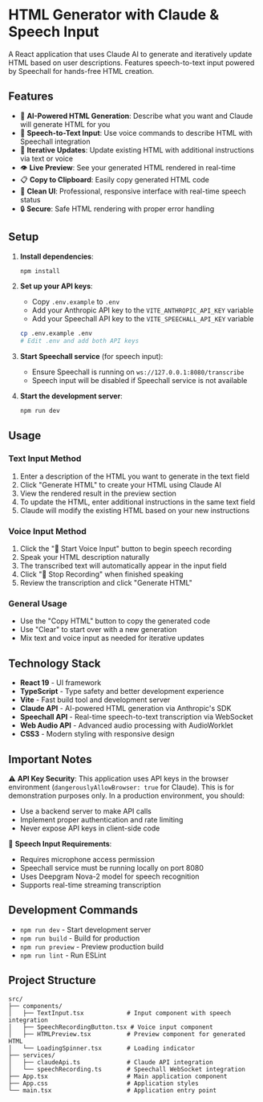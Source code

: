 # HTML Generator with Claude & Speech Input

A React application that uses Claude AI to generate and iteratively update HTML based on user descriptions. Features speech-to-text input powered by Speechall for hands-free HTML creation.

## Features

- 🤖 **AI-Powered HTML Generation**: Describe what you want and Claude will generate HTML for you
- 🎤 **Speech-to-Text Input**: Use voice commands to describe HTML with Speechall integration
- 🔄 **Iterative Updates**: Update existing HTML with additional instructions via text or voice
- 👁️ **Live Preview**: See your generated HTML rendered in real-time
- 📋 **Copy to Clipboard**: Easily copy generated HTML code
- 🎨 **Clean UI**: Professional, responsive interface with real-time speech status
- 🔒 **Secure**: Safe HTML rendering with proper error handling

## Setup

1. **Install dependencies**:
   ```bash
   npm install
   ```

2. **Set up your API keys**:
   - Copy `.env.example` to `.env`
   - Add your Anthropic API key to the `VITE_ANTHROPIC_API_KEY` variable
   - Add your Speechall API key to the `VITE_SPEECHALL_API_KEY` variable
   ```bash
   cp .env.example .env
   # Edit .env and add both API keys
   ```

3. **Start Speechall service** (for speech input):
   - Ensure Speechall is running on `ws://127.0.0.1:8080/transcribe`
   - Speech input will be disabled if Speechall service is not available

4. **Start the development server**:
   ```bash
   npm run dev
   ```

## Usage

### Text Input Method
1. Enter a description of the HTML you want to generate in the text field
2. Click "Generate HTML" to create your HTML using Claude AI
3. View the rendered result in the preview section
4. To update the HTML, enter additional instructions in the same text field
5. Claude will modify the existing HTML based on your new instructions

### Voice Input Method
1. Click the "🎤 Start Voice Input" button to begin speech recording
2. Speak your HTML description naturally
3. The transcribed text will automatically appear in the input field
4. Click "🛑 Stop Recording" when finished speaking
5. Review the transcription and click "Generate HTML"

### General Usage
- Use the "Copy HTML" button to copy the generated code
- Use "Clear" to start over with a new generation
- Mix text and voice input as needed for iterative updates

## Technology Stack

- **React 19** - UI framework
- **TypeScript** - Type safety and better development experience
- **Vite** - Fast build tool and development server
- **Claude API** - AI-powered HTML generation via Anthropic's SDK
- **Speechall API** - Real-time speech-to-text transcription via WebSocket
- **Web Audio API** - Advanced audio processing with AudioWorklet
- **CSS3** - Modern styling with responsive design

## Important Notes

⚠️ **API Key Security**: This application uses API keys in the browser environment (`dangerouslyAllowBrowser: true` for Claude). This is for demonstration purposes only. In a production environment, you should:
- Use a backend server to make API calls
- Implement proper authentication and rate limiting
- Never expose API keys in client-side code

🎤 **Speech Input Requirements**:
- Requires microphone access permission
- Speechall service must be running locally on port 8080
- Uses Deepgram Nova-2 model for speech recognition
- Supports real-time streaming transcription

## Development Commands

- `npm run dev` - Start development server
- `npm run build` - Build for production
- `npm run preview` - Preview production build
- `npm run lint` - Run ESLint

## Project Structure

```
src/
├── components/
│   ├── TextInput.tsx            # Input component with speech integration
│   ├── SpeechRecordingButton.tsx # Voice input component
│   ├── HTMLPreview.tsx          # Preview component for generated HTML
│   └── LoadingSpinner.tsx       # Loading indicator
├── services/
│   ├── claudeApi.ts             # Claude API integration
│   └── speechRecording.ts       # Speechall WebSocket integration
├── App.tsx                      # Main application component
├── App.css                      # Application styles
└── main.tsx                     # Application entry point
```
